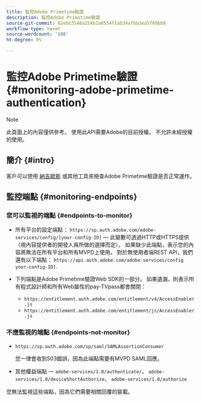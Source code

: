 ```yaml
---
title: 監控Adobe Primetime驗證
description: 監控Adobe Primetime驗證
source-git-commit: 02ebc3548a254b2a6554f1ab34afbb3ea5f09bb8
workflow-type: tm+mt
source-wordcount: '188'
ht-degree: 0%

---
```


# 監控Adobe Primetime驗證 {#monitoring-adobe-primetime-authentication}

>[!NOTE]
>
>此頁面上的內容僅供參考。 使用此API需要Adobe的目前授權。 不允許未經授權的使用。

## 簡介 {#intro}

客戶可以使用 [納吉歐斯](http://www.nagios.org) 或其他工具來檢查Adobe Primetime驗證是否正常運作。

## 監控端點 {#monitoring-endpoints}

### 您可以監視的端點 {#endpoints-to-monitor}

* 所有平台的設定端點： `https://sp.auth.adobe.com/adobe-services/config/[your-config-ID]` — 此變數可透過HTTP或HTTPS提供（視內容提供者的開發人員所做的選擇而定）。 如果缺少此端點，表示您的內容將無法在所有平台和所有MVPD上使用。 對於無使用者端REST API，我們還有以下端點：  `https://api.auth.adobe.com/adobe-services/config your-config-ID]`.

* 下列端點是Adobe Primetime驗證Web SDK的一部分。  如果遺漏，則表示所有程式設計師和所有Web屬性的pay-TVpass都會關閉：

   * `https://entitlement.auth.adobe.com/entitlement/v4/AccessEnabler.js`
   * `https://entitlement.auth.adobe.com/entitlement/js/AccessEnabler.js`


### 不應監視的端點 {#endpoints-not-monitor}

* `https://sp.auth.adobe.com/sp/saml/SAMLAssertionConsumer`

  您一律會收到503錯誤，因為此端點需要有MVPD SAML回應。

* 其他權益端點 —  `adobe-services/1.0/authenticate/`， `adobe-services/1.0/deviceShortAuthorize`， `adobe-services/1.0/authorize`

您無法監視這些端點，因為它們需要相關回覆的裝載。
